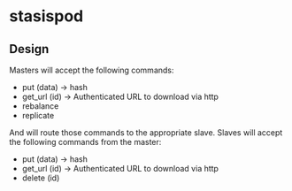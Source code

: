 # stasispod

## Design
Masters will accept the following commands:
 - put (data) -> hash
 - get_url (id) -> Authenticated URL to download via http
 - rebalance
 - replicate

And will route those commands to the appropriate slave.
Slaves will accept the following commands from the master:
 - put (data) -> hash
 - get_url (id) -> Authenticated URL to download via http
 - delete (id)
